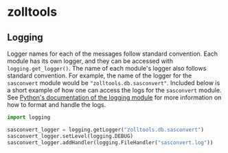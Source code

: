 # zolltools

## Logging

Logger names for each of the messages follow standard convention. Each module
has its own logger, and they can be accessed with `logging.get_logger()`. The
name of each module's logger also follows standard convention. For example, the
name of the logger for the `sasconvert` module would be
`"zolltools.db.sasconvert"`. Included below is a short example of how one can
access the logs for the `sasconvert` module. See
[Python's documentation of the logging module](https://bit.ly/469APRI)
for more information on how to format and handle the logs.

```Python
import logging

sasconvert_logger = logging.getLogger("zolltools.db.sasconvert")
sasconvert_logger.setLevel(logging.DEBUG)
sasconvert_logger.addHandler(logging.FileHandler("sasconvert.log"))
```
